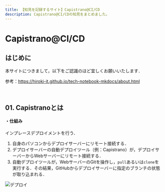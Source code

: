 ```yaml
---
title: 【知見を記録するサイト】Capistrano@CI/CD
description: Capistrano@CI/CDの知見をまとめました。
---
```


# Capistrano@CI/CD

## はじめに

本サイトにつきまして，以下をご認識のほど宜しくお願いいたします．

参考：https://hiroki-it.github.io/tech-notebook-mkdocs/about.html

<br>

## 01. Capistranoとは

#### ・仕組み

インプレースデプロイメントを行う．

1. 自身のパソコンからデプロイサーバーにリモート接続する．
2. デプロイサーバーの自動デプロイツール（例：Capistrano）が，デプロイサーバーからWebサーバーにリモート接続する．
3. 自動デプロイツールが，WebサーバーのGitを操作し，```pull```あるいは```clone```を実行する．その結果，GitHubからデプロイサーバーに指定のブランチの状態が取り込まれる．

![デプロイ](https://raw.githubusercontent.com/hiroki-it/tech-notebook/master/images/デプロイ.png)
